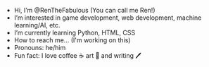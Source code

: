 - Hi, I’m @RenTheFabulous (You can call me Ren!)
- I’m interested in game development, web development, machine learning/AI, etc.
- I’m currently learning Python, HTML, CSS
- How to reach me... (I'm working on this)
- Pronouns: he/him
- Fun fact: I love coffee ☕ art 🎨 and writing 🖊

<!---
RenTheFabulous/RenTheFabulous is a ✨ special ✨ repository because its `README.md` (this file) appears on your GitHub profile.
You can click the Preview link to take a look at your changes.
--->
